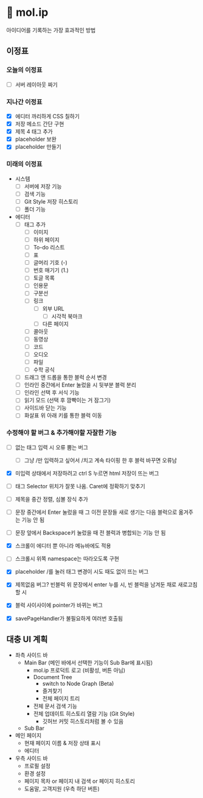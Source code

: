 # 💭 mol.ip
아이디어를 기록하는 가장 효과적인 방법

## 이정표
### 오늘의 이정표
- [ ] 서버 레이아웃 짜기

### 지나간 이정표
- [x] 에디터 까리하게 CSS 칠하기
- [x] 저장 메소드 간단 구현
- [x] 제목 4 태그 추가
- [x] placeholder 보완
- [x] placeholder 만들기

### 미래의 이정표
- 시스템
    - [ ] 서버에 저장 기능
    - [ ] 검색 기능
    - [ ] Git Style 저장 히스토리
    - [ ] 폴더 기능
- 에디터
    - [ ] 태그 추가
        - [ ] 이미지
        - [ ] 하위 페이지
        - [ ] To-do 리스트
        - [ ] 표
        - [ ] 글머리 기호 (-)
        - [ ] 번호 매기기 (1.)
        - [ ] 토글 목록
        - [ ] 인용문
        - [ ] 구분선
        - [ ] 링크
            - [ ] 외부 URL
                - [ ] 시각적 북마크
            - [ ] 다른 페이지
        - [ ] 콜아웃
        - [ ] 동영상
        - [ ] 코드
        - [ ] 오디오
        - [ ] 파일
        - [ ] 수학 공식
    - [ ] 드래그 앤 드롭을 통한 블럭 순서 변경
    - [ ] 인라인 중간에서 Enter 눌렀을 시 뒷부분 블럭 분리
    - [ ] 인라인 선택 후 서식 기능
    - [ ] 읽기 모드 (선택 후 깜빡이는 거 잠그기)
    - [ ] 사이드바 닫는 기능
    - [ ] 화살표 위 아래 키를 통한 블럭 이동

### 수정해야 할 버그 & 추가해야할 자잘한 기능
- [ ] 없는 태그 입력 시 오류 뿜는 버그
    - [ ] 그냥 /만 입력하고 싶어서 /치고 계속 타이핑 한 후 블럭 바꾸면 오류남
- [x] 미입력 상태에서 저장하려고 ctrl S 누르면 html 저장이 뜨는 버그

- [ ] 태그 Selector 위치가 잘못 나옴. Caret에 정확하기 맞추기

- [ ] 제목을 중간 정렬, 심볼 장식 추가

- [ ] 문장 중간에서 Enter 눌렀을 때 그 이전 문장들 새로 생기는 다음 블럭으로 옮겨주는 기능 안 됨
- [ ] 문장 앞에서 Backspace키 눌렀을 때 전 블럭과 병합되는 기능 안 됨

- [x] 스크롤이 에디터 뿐 아니라 메뉴바에도 적용
- [ ] 스크롤시 위쪽 namespace는 따라오도록 구현

- [x] placeholder /를 눌러 태그 변경이 시도 때도 없이 뜨는 버그
- [x] 제목없음 버그? 빈블럭 위 문장에서 enter 누를 시, 빈 블럭을 남겨둔 채로 새로고침 할 시
- [x] 블럭 사이사이에 pointer가 바뀌는 버그
- [x] savePageHandler가 불필요하게 여러번 호출됨

## 대충 UI 계획

- 좌측 사이드 바
    - Main Bar (메인 바에서 선택한 기능이 Sub Bar에 표시됨)
        - mol.ip 프로덕트 로고 (비활성, 버튼 아님)
        - Document Tree
            - switch to Node Graph (Beta)
            - 즐겨찾기
            - 전체 페이지 트리
        - 전체 문서 검색 기능
        - 전체 업데이트 히스토리 열람 기능 (Git Style)
            - 깃허브 커밋 히스토리처럼 볼 수 있음
    - Sub Bar
- 메인 페이지
    - 현재 페이지 이름 & 저장 상태 표시
    - 에디터
- 우측 사이드 바
    - 프로필 설정
    - 환경 설정
    - 페이지 목차 or 페이지 내 검색 or 페이지 히스토리
    - 도움말, 고객지원 (우측 하단 버튼)